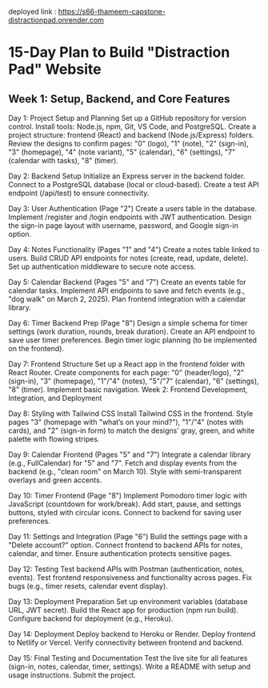 deployed link : https://s66-thameem-capstone-distractionpad.onrender.com


# 15-Day Plan to Build "Distraction Pad" Website

## Week 1: Setup, Backend, and Core Features

Day 1: Project Setup and Planning
Set up a GitHub repository for version control.
Install tools: Node.js, npm, Git, VS Code, and PostgreSQL.
Create a project structure: frontend (React) and backend (Node.js/Express) folders.
Review the designs to confirm pages: "0" (logo), "1" (note), "2" (sign-in), "3" (homepage), "4" (note variant), "5" (calendar), "6" (settings), "7" (calendar with tasks), "8" (timer).

Day 2: Backend Setup
Initialize an Express server in the backend folder.
Connect to a PostgreSQL database (local or cloud-based).
Create a test API endpoint (/api/test) to ensure connectivity.

Day 3: User Authentication (Page "2")
Create a users table in the database.
Implement /register and /login endpoints with JWT authentication.
Design the sign-in page layout with username, password, and Google sign-in option.

Day 4: Notes Functionality (Pages "1" and "4")
Create a notes table linked to users.
Build CRUD API endpoints for notes (create, read, update, delete).
Set up authentication middleware to secure note access.

Day 5: Calendar Backend (Pages "5" and "7")
Create an events table for calendar tasks.
Implement API endpoints to save and fetch events (e.g., "dog walk" on March 2, 2025).
Plan frontend integration with a calendar library.

Day 6: Timer Backend Prep (Page "8")
Design a simple schema for timer settings (work duration, rounds, break duration).
Create an API endpoint to save user timer preferences.
Begin timer logic planning (to be implemented on the frontend).

Day 7: Frontend Structure
Set up a React app in the frontend folder with React Router.
Create components for each page: "0" (header/logo), "2" (sign-in), "3" (homepage), "1"/"4" (notes), "5"/"7" (calendar), "6" (settings), "8" (timer).
Implement basic navigation.
Week 2: Frontend Development, Integration, and Deployment

Day 8: Styling with Tailwind CSS
Install Tailwind CSS in the frontend.
Style pages "3" (homepage with "what’s on your mind?"), "1"/"4" (notes with cards), and "2" (sign-in form) to match the designs’ gray, green, and white palette with flowing stripes.

Day 9: Calendar Frontend (Pages "5" and "7")
Integrate a calendar library (e.g., FullCalendar) for "5" and "7".
Fetch and display events from the backend (e.g., "clean room" on March 10).
Style with semi-transparent overlays and green accents.

Day 10: Timer Frontend (Page "8")
Implement Pomodoro timer logic with JavaScript (countdown for work/break).
Add start, pause, and settings buttons, styled with circular icons.
Connect to backend for saving user preferences.

Day 11: Settings and Integration (Page "6")
Build the settings page with a "Delete account?" option.
Connect frontend to backend APIs for notes, calendar, and timer.
Ensure authentication protects sensitive pages.

Day 12: Testing
Test backend APIs with Postman (authentication, notes, events).
Test frontend responsiveness and functionality across pages.
Fix bugs (e.g., timer resets, calendar event display).

Day 13: Deployment Preparation
Set up environment variables (database URL, JWT secret).
Build the React app for production (npm run build).
Configure backend for deployment (e.g., Heroku).

Day 14: Deployment
Deploy backend to Heroku or Render.
Deploy frontend to Netlify or Vercel.
Verify connectivity between frontend and backend.

Day 15: Final Testing and Documentation
Test the live site for all features (sign-in, notes, calendar, timer, settings).
Write a README with setup and usage instructions.
Submit the project.

